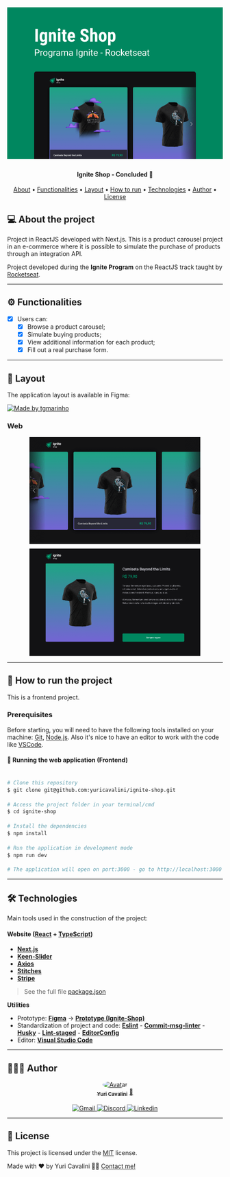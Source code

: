 <h1 align="center">
  <img alt="Ignite-shop-banner" title="Ignite-shop-banner" src="./assets/banner.png" />
</h1>

<h4 align="center">
  Ignite Shop - Concluded 🚀
</h4>

<p align="center">
 <a href="#-about-the-project">About</a> •
 <a href="#-functionalities">Functionalities</a> •
 <a href="#-layout">Layout</a> •
 <a href="#-how-to-run-the-project">How to run</a> •
 <a href="#-technologies">Technologies</a> •
 <a href="#-author">Author</a> •
 <a href="#user-content--license">License</a>
</p>

## 💻 About the project

Project in ReactJS developed with Next.js.
This is a product carousel project in an e-commerce where it is possible to simulate the purchase of products through an integration API.

Project developed during the **Ignite Program** on the ReactJS track taught by [Rocketseat](https://www.rocketseat.com.br/).

---

## ⚙️ Functionalities

- [x] Users can:
  - [x] Browse a product carousel;
  - [x] Simulate buying products;
  - [x] View additional information for each product;
  - [x] Fill out a real purchase form.

---

## 🎨 Layout

The application layout is available in Figma:

<a href="https://www.figma.com/file/UNGoKaHRIl4K0m94utc0ok/Ignite-Shop">
  <img alt="Made by tgmarinho" src="https://img.shields.io/badge/Acessar%20Layout%20-Figma-%2304D361" />
</a>

### Web

<div style="display: flex; flex-direction: column; align-items: center; justify-content: center; gap: 10px">
  <img alt="Ignite-shop-layout-1" title="Ignite-shop-layout-1" src="./assets/layout-1.png" width="400px" />

  <img alt="Ignite-shop-layout-2" title="Ignite-shop-layout-2" src="./assets/layout-2.png" width="400px" />
</div>

---

## 🚀 How to run the project

This is a frontend project.

### Prerequisites

Before starting, you will need to have the following tools installed on your machine:
[Git](https://git-scm.com), [Node.js](https://nodejs.org/en/).
Also it's nice to have an editor to work with the code like [VSCode](https://code.visualstudio.com/).

#### 🧭 Running the web application (Frontend)

```bash

# Clone this repository
$ git clone git@github.com:yuricavalini/ignite-shop.git

# Access the project folder in your terminal/cmd
$ cd ignite-shop

# Install the dependencies
$ npm install

# Run the application in development mode
$ npm run dev

# The application will open on port:3000 - go to http://localhost:3000

```

---

## 🛠 Technologies

Main tools used in the construction of the project:

#### **Website**  ([React](https://reactjs.org/)  +  [TypeScript](https://www.typescriptlang.org/))

- **[Next.js](https://nextjs.org/)**
- **[Keen-Slider](https://keen-slider.io/)**
- **[Axios](https://axios-http.com/)**
- **[Stitches](https://stitches.dev/)**
- **[Stripe](https://github.com/stripe/stripe-node)**

> See the full file [package.json](https://github.com/yuricavalini/ignite-shop/blob/master/package.json)

**Utilities**

- Prototype:  **[Figma](https://www.figma.com/)**  →  **[Prototype (Ignite-Shop)](https://www.figma.com/file/UNGoKaHRIl4K0m94utc0ok/Ignite-Shop)**
- Standardization of project and code: **[Eslint](https://eslint.org/)** - **[Commit-msg-linter](https://github.com/legend80s/commit-msg-linter)** - **[Husky](https://typicode.github.io/husky/#/)** - **[Lint-staged](https://github.com/okonet/lint-staged)** - **[EditorConfig](https://editorconfig.org/)**
- Editor:  **[Visual Studio Code](https://code.visualstudio.com/)**

---

## 🧑🏻‍💻 Author

<div align="center">
  <a href="https://github.com/yuricavalini">
  <img style="border-radius: 50%;" src="https://github.com/yuricavalini.png" width="100px;" alt="Avatar"/>
  <br />
  <sub><b>Yuri Cavalini</b></sub></a> <a href="https://github.com/yuricavalini" title="Yuri Cavalini">🚀</a>
  <br />
  </a>
</div>
<br />
<div align="center">
  <a title="yuricavalini@gmail.com" href="mailto:yuricavalini@gmail.com?subject=Contact" target="_blank">
    <img src="https://img.shields.io/badge/-Gmail-%23333?style=for-the-badge&logo=gmail" alt="Gmail" />
  </a>
  <a href="https://discordapp.com/users/9585" target="_blank">
    <img src="https://img.shields.io/badge/Discord-7289DA?style=for-the-badge&logo=discord&logoColor=white" alt="Discord" />
  </a>
  <a href="https://linkedin.com/in/yuricavalini" target="_blank">
    <img src="https://img.shields.io/badge/-LinkedIn-%230077B5?style=for-the-badge&logo=linkedin" alt="Linkedin" />
  </a>
</div>

---

## 📝 License

This project is licensed under the [MIT](./LICENSE) license.

Made with ❤️ by Yuri Cavalini 👋🏻 [Contact me!](https://www.linkedin.com/in/yuricavalini/)
